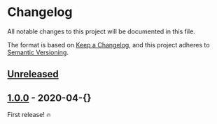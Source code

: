 # Changelog

All notable changes to this project will be documented in this file.

The format is based on [Keep a Changelog](https://keepachangelog.com/en/1.0.0/),
and this project adheres to [Semantic Versioning](https://semver.org/spec/v2.0.0.html).

## [Unreleased]

## [1.0.0] - 2020-04-{}

First release! :fire:

[unreleased]: https://github.com/jahidulpabelislam/database/compare/v1.0.0...HEAD

[1.0.0]: https://github.com/jahidulpabelislam/database/releases/tag/v1.0.0
